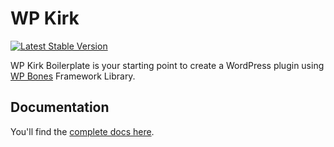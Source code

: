 # WP Kirk

[![Latest Stable Version](https://poser.pugx.org/wpbones/wpbones/v/stable)](https://packagist.org/packages/wpbones/wpbones)

WP Kirk Boilerplate is your starting point to create a WordPress plugin using [WP Bones](https://wpbones.vercel.app/) Framework Library.

## Documentation

You'll find the [complete docs here](https://wpbones.vercel.app/docs).

